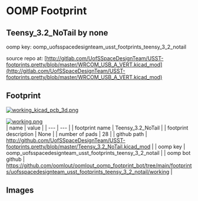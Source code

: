 # OOMP Footprint  
## Teensy_3.2_NoTail  by none  
  
oomp key: oomp_uofsspacedesignteam_usst_footprints_teensy_3_2_notail  
  
source repo at: [http://gitlab.com/UofSSpaceDesignTeam/USST-footprints.pretty/blob/master/WRCOM_USB_A_VERT.kicad_mod](http://gitlab.com/UofSSpaceDesignTeam/USST-footprints.pretty/blob/master/WRCOM_USB_A_VERT.kicad_mod)  
## Footprint  
  
[![working_kicad_pcb_3d.png](working_kicad_pcb_3d_600.png)](working_kicad_pcb_3d.png)  
  
[![working.png](working_600.png)](working.png)  
| name | value | 
| --- | --- | 
| footprint name | Teensy_3.2_NoTail | 
| footprint description | None | 
| number of pads | 28 | 
| github path | http://github.com/UofSSpaceDesignTeam/USST-footprints.pretty/blob/master/Teensy_3.2_NoTail.kicad_mod | 
| oomp key | oomp_uofsspacedesignteam_usst_footprints_teensy_3_2_notail | 
| oomp bot github | https://github.com/oomlout/oomlout_oomp_footprint_bot/tree/main/footprints/uofsspacedesignteam_usst_footprints_teensy_3_2_notail/working | 
## Images  
